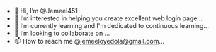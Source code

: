 - 👋 Hi, I’m @Jemeel451
- 👀 I’m interested in helping you create excellent web login page ..
- 🌱 I’m currently learning and I'm dedicated to continuous learning...
- 💞️ I’m looking to collaborate on ...
- 📫 How to reach me @jemeeloyedola@gmail.com...

<!---
Jemeel451/Jemeel451 is a ✨ special ✨ repository because its `README.md` (this file) appears on your GitHub profile.
You can click the Preview link to take a look at your changes.
--->
